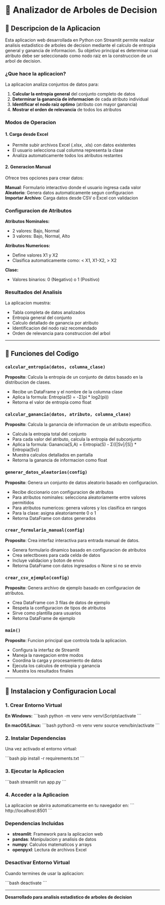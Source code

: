 # 🌳 Analizador de Arboles de Decision

## 📖 Descripcion de la Aplicacion

Esta aplicacion web desarrollada en Python con Streamlit permite realizar analisis estadistico de arboles de decision mediante el calculo de entropia general y ganancia de informacion. Su objetivo principal es determinar cual atributo debe ser seleccionado como nodo raiz en la construccion de un arbol de decision.

### ¿Que hace la aplicacion?

La aplicacion analiza conjuntos de datos para:

1. **Calcular la entropia general** del conjunto completo de datos
2. **Determinar la ganancia de informacion** de cada atributo individual
3. **Identificar el nodo raiz optimo** (atributo con mayor ganancia)
4. **Mostrar el orden de relevancia** de todos los atributos

### Modos de Operacion

#### 1. Carga desde Excel
- Permite subir archivos Excel (.xlsx, .xls) con datos existentes
- El usuario selecciona cual columna representa la clase
- Analiza automaticamente todos los atributos restantes

#### 2. Generacion Manual
Ofrece tres opciones para crear datos:

**Manual**: Formulario interactivo donde el usuario ingresa cada valor  
**Aleatorio**: Genera datos automaticamente segun configuracion  
**Importar Archivo**: Carga datos desde CSV o Excel con validacion

### Configuracion de Atributos

**Atributos Nominales:**  
- 2 valores: Bajo, Normal  
- 3 valores: Bajo, Normal, Alto  

**Atributos Numericos:**  
- Define valores X1 y X2  
- Clasifica automaticamente como: < X1, X1-X2, > X2  

**Clase:**  
- Valores binarios: 0 (Negativo) o 1 (Positivo)

### Resultados del Analisis

La aplicacion muestra:  
- Tabla completa de datos analizados  
- Entropia general del conjunto  
- Calculo detallado de ganancia por atributo  
- Identificacion del nodo raiz recomendado  
- Orden de relevancia para construccion del arbol

---

## 🔧 Funciones del Codigo

### `calcular_entropia(datos, columna_clase)`
**Proposito**: Calcula la entropia de un conjunto de datos basado en la distribucion de clases.
- Recibe un DataFrame y el nombre de la columna clase
- Aplica la formula: Entropia(S) = -Σ(pi * log2(pi))
- Retorna el valor de entropia como float

### `calcular_ganancia(datos, atributo, columna_clase)`
**Proposito**: Calcula la ganancia de informacion de un atributo especifico.
- Calcula la entropia total del conjunto
- Para cada valor del atributo, calcula la entropia del subconjunto
- Aplica la formula: Ganancia(S,A) = Entropia(S) - Σ((|Sv|/|S|) * Entropia(Sv))
- Muestra calculos detallados en pantalla
- Retorna la ganancia de informacion como float

### `generar_datos_aleatorios(config)`
**Proposito**: Genera un conjunto de datos aleatorio basado en configuracion.
- Recibe diccionario con configuracion de atributos
- Para atributos nominales: selecciona aleatoriamente entre valores permitidos
- Para atributos numericos: genera valores y los clasifica en rangos
- Para la clase: asigna aleatoriamente 0 o 1
- Retorna DataFrame con datos generados

### `crear_formulario_manual(config)`
**Proposito**: Crea interfaz interactiva para entrada manual de datos.
- Genera formulario dinamico basado en configuracion de atributos
- Crea selectboxes para cada celda de datos
- Incluye validacion y boton de envio
- Retorna DataFrame con datos ingresados o None si no se envio

### `crear_csv_ejemplo(config)`
**Proposito**: Genera archivo de ejemplo basado en configuracion de atributos.
- Crea DataFrame con 3 filas de datos de ejemplo
- Respeta la configuracion de tipos de atributos
- Sirve como plantilla para usuarios
- Retorna DataFrame de ejemplo

### `main()`
**Proposito**: Funcion principal que controla toda la aplicacion.
- Configura la interfaz de Streamlit
- Maneja la navegacion entre modos
- Coordina la carga y procesamiento de datos
- Ejecuta los calculos de entropia y ganancia
- Muestra los resultados finales

---

## 🚀 Instalacion y Configuracion Local

### 1. Crear Entorno Virtual

**En Windows:**
\`\`\`bash
python -m venv venv
venv\Scripts\activate
\`\`\`

**En macOS/Linux:**
\`\`\`bash
python3 -m venv venv
source venv/bin/activate
\`\`\`

### 2. Instalar Dependencias

Una vez activado el entorno virtual:

\`\`\`bash
pip install -r requirements.txt
\`\`\`

### 3. Ejecutar la Aplicacion

\`\`\`bash
streamlit run app.py
\`\`\`

### 4. Acceder a la Aplicacion

La aplicacion se abrira automaticamente en tu navegador en:
\`\`\`
http://localhost:8501
\`\`\`

### Dependencias Incluidas

- **streamlit**: Framework para la aplicacion web
- **pandas**: Manipulacion y analisis de datos
- **numpy**: Calculos matematicos y arrays
- **openpyxl**: Lectura de archivos Excel

### Desactivar Entorno Virtual

Cuando termines de usar la aplicacion:

\`\`\`bash
deactivate
\`\`\`

---

**Desarrollado para analisis estadistico de arboles de decision**
